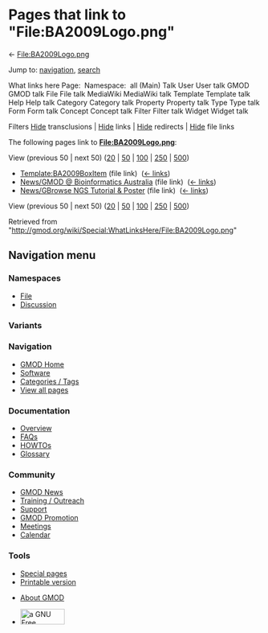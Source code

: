 <div id="mw-page-base" class="noprint">

</div>

<div id="mw-head-base" class="noprint">

</div>

<div id="content" class="mw-body" role="main">

<span id="top"></span>

<div id="mw-js-message" style="display:none;">

</div>



# <span dir="auto">Pages that link to "File:BA2009Logo.png"</span>

<div id="bodyContent">

<div id="contentSub">

← [File:BA2009Logo.png](/wiki/File:BA2009Logo.png "File:BA2009Logo.png")

</div>

<div id="jump-to-nav" class="mw-jump">

Jump to: [navigation](#mw-navigation), [search](#p-search)

</div>

<div id="mw-content-text">

What links here Page:  Namespace:  all (Main) Talk User User talk GMOD
GMOD talk File File talk MediaWiki MediaWiki talk Template Template talk
Help Help talk Category Category talk Property Property talk Type Type
talk Form Form talk Concept Concept talk Filter Filter talk Widget
Widget talk

Filters
[Hide](/mediawiki/index.php?title=Special:WhatLinksHere/File:BA2009Logo.png&hidetrans=1 "Special:WhatLinksHere/File:BA2009Logo.png")
transclusions \|
[Hide](/mediawiki/index.php?title=Special:WhatLinksHere/File:BA2009Logo.png&hidelinks=1 "Special:WhatLinksHere/File:BA2009Logo.png")
links \|
[Hide](/mediawiki/index.php?title=Special:WhatLinksHere/File:BA2009Logo.png&hideredirs=1 "Special:WhatLinksHere/File:BA2009Logo.png")
redirects \|
[Hide](/mediawiki/index.php?title=Special:WhatLinksHere/File:BA2009Logo.png&hideimages=1 "Special:WhatLinksHere/File:BA2009Logo.png")
file links

The following pages link to
**[File:BA2009Logo.png](/wiki/File:BA2009Logo.png "File:BA2009Logo.png")**:

View (previous 50 \| next 50)
([20](/mediawiki/index.php?title=Special:WhatLinksHere/File:BA2009Logo.png&limit=20 "Special:WhatLinksHere/File:BA2009Logo.png")
\|
[50](/mediawiki/index.php?title=Special:WhatLinksHere/File:BA2009Logo.png&limit=50 "Special:WhatLinksHere/File:BA2009Logo.png")
\|
[100](/mediawiki/index.php?title=Special:WhatLinksHere/File:BA2009Logo.png&limit=100 "Special:WhatLinksHere/File:BA2009Logo.png")
\|
[250](/mediawiki/index.php?title=Special:WhatLinksHere/File:BA2009Logo.png&limit=250 "Special:WhatLinksHere/File:BA2009Logo.png")
\|
[500](/mediawiki/index.php?title=Special:WhatLinksHere/File:BA2009Logo.png&limit=500 "Special:WhatLinksHere/File:BA2009Logo.png"))

- [Template:BA2009BoxItem](/wiki/Template:BA2009BoxItem "Template:BA2009BoxItem")
  (file link) ‎ <span class="mw-whatlinkshere-tools">([←
  links](/mediawiki/index.php?title=Special:WhatLinksHere&target=Template%3ABA2009BoxItem "Special:WhatLinksHere"))</span>
- [News/GMOD @ Bioinformatics
  Australia](/wiki/News/GMOD_@_Bioinformatics_Australia "News/GMOD @ Bioinformatics Australia")
  (file link) ‎ <span class="mw-whatlinkshere-tools">([←
  links](/mediawiki/index.php?title=Special:WhatLinksHere&target=News%2FGMOD+%40+Bioinformatics+Australia "Special:WhatLinksHere"))</span>
- [News/GBrowse NGS Tutorial &
  Poster](/wiki/News/GBrowse_NGS_Tutorial_%26_Poster "News/GBrowse NGS Tutorial & Poster")
  (file link) ‎ <span class="mw-whatlinkshere-tools">([←
  links](/mediawiki/index.php?title=Special:WhatLinksHere&target=News%2FGBrowse+NGS+Tutorial+%26+Poster "Special:WhatLinksHere"))</span>

View (previous 50 \| next 50)
([20](/mediawiki/index.php?title=Special:WhatLinksHere/File:BA2009Logo.png&limit=20 "Special:WhatLinksHere/File:BA2009Logo.png")
\|
[50](/mediawiki/index.php?title=Special:WhatLinksHere/File:BA2009Logo.png&limit=50 "Special:WhatLinksHere/File:BA2009Logo.png")
\|
[100](/mediawiki/index.php?title=Special:WhatLinksHere/File:BA2009Logo.png&limit=100 "Special:WhatLinksHere/File:BA2009Logo.png")
\|
[250](/mediawiki/index.php?title=Special:WhatLinksHere/File:BA2009Logo.png&limit=250 "Special:WhatLinksHere/File:BA2009Logo.png")
\|
[500](/mediawiki/index.php?title=Special:WhatLinksHere/File:BA2009Logo.png&limit=500 "Special:WhatLinksHere/File:BA2009Logo.png"))

</div>

<div class="printfooter">

Retrieved from
"<http://gmod.org/wiki/Special:WhatLinksHere/File:BA2009Logo.png>"

</div>

<div id="catlinks" class="catlinks catlinks-allhidden">

</div>

<div class="visualClear">

</div>

</div>

</div>

<div id="mw-navigation">

## Navigation menu

<div id="mw-head">



<div id="left-navigation">

<div id="p-namespaces" class="vectorTabs" role="navigation"
aria-labelledby="p-namespaces-label">

### Namespaces

- <span id="ca-nstab-image"><a href="/wiki/File:BA2009Logo.png" accesskey="c"
  title="View the file page [c]">File</a></span>
- <span id="ca-talk"><a
  href="/mediawiki/index.php?title=File_talk:BA2009Logo.png&amp;action=edit&amp;redlink=1"
  accesskey="t"
  title="Discussion about the content page [t]">Discussion</a></span>

</div>

<div id="p-variants" class="vectorMenu emptyPortlet" role="navigation"
aria-labelledby="p-variants-label">

### 

### Variants[](#)

<div class="menu">

</div>

</div>

</div>

<div id="right-navigation">





</div>



</div>

</div>

</div>

<div id="mw-panel">

<div id="p-logo" role="banner">

<a href="/wiki/Main_Page"
style="background-image: url(http://gmod.org/images/GMOD-cogs.png);"
title="Visit the main page"></a>

</div>

<div id="p-Navigation" class="portal" role="navigation"
aria-labelledby="p-Navigation-label">

### Navigation

<div class="body">

- <span id="n-GMOD-Home">[GMOD Home](/wiki/Main_Page)</span>
- <span id="n-Software">[Software](/wiki/GMOD_Components)</span>
- <span id="n-Categories-.2F-Tags">[Categories /
  Tags](/wiki/Categories)</span>
- <span id="n-View-all-pages">[View all
  pages](/wiki/Special:AllPages)</span>

</div>

</div>

<div id="p-Documentation" class="portal" role="navigation"
aria-labelledby="p-Documentation-label">

### Documentation

<div class="body">

- <span id="n-Overview">[Overview](/wiki/Overview)</span>
- <span id="n-FAQs">[FAQs](/wiki/Category:FAQ)</span>
- <span id="n-HOWTOs">[HOWTOs](/wiki/Category:HOWTO)</span>
- <span id="n-Glossary">[Glossary](/wiki/Glossary)</span>

</div>

</div>

<div id="p-Community" class="portal" role="navigation"
aria-labelledby="p-Community-label">

### Community

<div class="body">

- <span id="n-GMOD-News">[GMOD News](/wiki/GMOD_News)</span>
- <span id="n-Training-.2F-Outreach">[Training /
  Outreach](/wiki/Training_and_Outreach)</span>
- <span id="n-Support">[Support](/wiki/Support)</span>
- <span id="n-GMOD-Promotion">[GMOD
  Promotion](/wiki/GMOD_Promotion)</span>
- <span id="n-Meetings">[Meetings](/wiki/Meetings)</span>
- <span id="n-Calendar">[Calendar](/wiki/Calendar)</span>

</div>

</div>

<div id="p-tb" class="portal" role="navigation"
aria-labelledby="p-tb-label">

### Tools

<div class="body">

- <span id="t-specialpages"><a href="/wiki/Special:SpecialPages" accesskey="q"
  title="A list of all special pages [q]">Special pages</a></span>
- <span id="t-print"><a
  href="/mediawiki/index.php?title=Special:WhatLinksHere/File:BA2009Logo.png&amp;printable=yes"
  rel="alternate" accesskey="p"
  title="Printable version of this page [p]">Printable version</a></span>

</div>

</div>

</div>

</div>

<div id="footer" role="contentinfo">

- <span id="footer-places-about">[About
  GMOD](/wiki/GMOD:About "GMOD:About")</span>

<!-- -->

- <span id="footer-copyrightico">[<img src="http://www.gnu.org/graphics/gfdl-logo-small.png" width="88"
  height="31" alt="a GNU Free Documentation License" />](http://www.gnu.org/licenses/fdl-1.3.html)</span>




</div>
